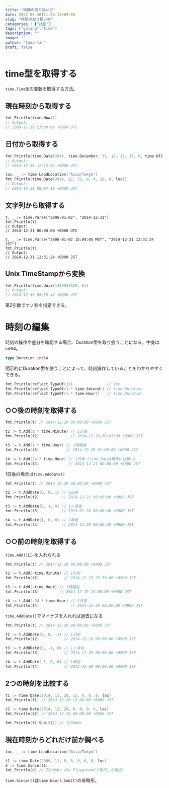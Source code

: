 ```yaml
---
title: "時間の取り扱い方"
date: 2022-06-30T11:56:12+09:00
slug: "時間の取り扱い方"
categories : ["技術"]
tags: ["golang","time"]
description: ""
image: ""
author: "tama-tan"
draft: false
---
```


# time型を取得する

`time.Time型`の変数を取得する方法。

## 現在時刻から取得する

```go
fmt.Println(time.Now())
// Output: 
// 2009-11-10 23:00:00 +0000 UTC
```

## 日付から取得する

```go
fmt.Println(time.Date(2014, time.December, 31, 12, 13, 24, 0, time.UTC))
// Output:
// 2014-12-31 12:13:24 +0000 UTC
```

```go
loc, _ := time.LoadLocation("Asia/Tokyo")
fmt.Println(time.Date(2014, 12, 31, 8, 4, 18, 0, loc))
// Output:
// 2014-12-31 08:04:18 +0900 JST
```

## 文字列から取得する

```
t, _ := time.Parse("2006-01-02", "2014-12-31")
fmt.Println(t)
// Output:
// 2014-12-31 00:00:00 +0000 UTC
```

```
t, _ := time.Parse("2006-01-02 15:04:05 MST", "2014-12-31 12:31:24 JST")
fmt.Println(t)
// Output:
// 2014-12-31 12:31:24 +0900 JST
```

## Unix TimeStampから変換

```go
fmt.Println(time.Unix(1419933529, 0))
// Output:
// 2014-12-30 09:58:49 +0000 UTC
```

第2引数でナノ秒を指定できる。

# 時刻の編集

時刻の操作や差分を確認する場合、Duration型を取り扱うことになる。中身はint64。

```go
type Duration int64
```

明示的にDuration型を使うことによって、時刻操作していることをわかりやすくできる。

```go
fmt.Println(reflect.TypeOf(1))               // int
fmt.Println(reflect.TypeOf(1 * time.Second)) // time.Duration
fmt.Println(reflect.TypeOf(1 * time.Hour))   // time.Duration
```


## ○○後の時刻を取得する

```go
fmt.Println(t) // 2014-12-20 00:00:00 +0900 JST

t2 := t.Add(1 * time.Minute) // 1分後
fmt.Println(t2)              // 2014-12-20 00:01:00 +0900 JST

t3 := t.Add(1 * time.Hour) // 1時間後
fmt.Println(t3)            // 2014-12-20 01:00:00 +0900 JST

t4 := t.Add(24 * time.Hour) // 1日後 (time.Dayは標準には無い)
fmt.Println(t4)             // 2014-12-21 00:00:00 +0900 JST
```

1日後の場合は`time.AddDate()`

```go
fmt.Println(t) // 2014-12-20 00:00:00 +0900 JST

t2 := t.AddDate(0, 0, 1) // 1日後
fmt.Println(t2)          // 2014-12-21 00:00:00 +0900 JST

t3 := t.AddDate(0, 1, 0) // 1ヶ月後
fmt.Println(t3)          // 2015-01-20 00:00:00 +0900 JST

t4 := t.AddDate(1, 0, 0) // 1年後
fmt.Println(t4)          // 2015-12-20 00:00:00 +0900 JST
```

## ○○前の時刻を取得する

`time.Add()`に-を入れられる

```go
fmt.Println(t) // 2014-12-20 00:00:00 +0900 JST

t2 := t.Add(-time.Minute) // 1分前
fmt.Println(t2)           // 2014-12-19 23:59:00 +0900 JST

t3 := t.Add(-time.Hour) // 1時間前
fmt.Println(t3)         // 2014-12-19 23:00:00 +0900 JST

t4 := t.Add(-24 * time.Hour) // 1日前
fmt.Println(t4)              // 2014-12-19 00:00:00 +0900 JST
```
`time.AddDate()`でマイナスを入れれば過去になる

```go
fmt.Println(t) // 2014-12-20 00:00:00 +0900 JST

t2 := t.AddDate(0, 0, -1) // 1日前
fmt.Println(t2)           // 2014-12-19 00:00:00 +0900 JST

t3 := t.AddDate(0, -1, 0) // 1ヶ月前
fmt.Println(t3)           // 2014-11-20 00:00:00 +0900 JST

t4 := t.AddDate(-1, 0, 0) // 1年前
fmt.Println(t4)           // 2013-12-20 00:00:00 +0900 JST
```


## 2つの時刻を比較する

```go
t1 := time.Date(2014, 12, 20, 12, 0, 0, 0, loc)
fmt.Println(t1) // 2014-12-20 12:00:00 +0900 JST

t2 := time.Date(2014, 12, 20, 0, 0, 0, 0, loc)
fmt.Println(t2) // 2014-12-20 00:00:00 +0900 JST

fmt.Println(t1.Sub(t2)) // 12h0m0s
```

## 現在時刻からどれだけ前か調べる

```go
loc, _ := time.LoadLocation("Asia/Tokyo")

t1 := time.Date(2009, 11, 8, 8, 0, 0, 0, loc)
d := time.Since(t1)
fmt.Println(d) // 72h0m0s (Go Playgroundで実行した場合)
```

`time.Since(t)`は`time.Now().Sub(t)`の省略形。
